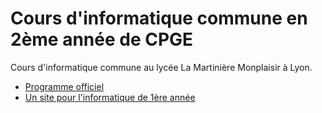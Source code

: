 # Cours d'informatique commune en 2ème année de CPGE

Cours d'informatique commune au lycée La Martinière Monplaisir à Lyon.

- [Programme officiel](https://prepas.org/index.php?document=72)
- [Un site pour l'informatique de 1ère année](https://cpge-itc.github.io/itc1)
